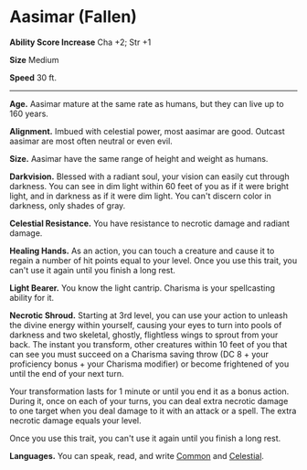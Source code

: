Aasimar (Fallen)
================

**Ability Score Increase** Cha +2; Str +1

**Size** Medium

**Speed** 30 ft.

* * *

**Age.** Aasimar mature at the same rate as humans, but they can live up to 160 years.  
  
**Alignment.** Imbued with celestial power, most aasimar are good. Outcast aasimar are most often neutral or even evil.  
  
**Size.** Aasimar have the same range of height and weight as humans.  
  
**Darkvision.** Blessed with a radiant soul, your vision can easily cut through darkness. You can see in dim light within 60 feet of you as if it were bright light, and in darkness as if it were dim light. You can't discern color in darkness, only shades of gray.  
  
**Celestial Resistance.** You have resistance to necrotic damage and radiant damage.  
  
**Healing Hands.** As an action, you can touch a creature and cause it to regain a number of hit points equal to your level. Once you use this trait, you can't use it again until you finish a long rest.  
  
**Light Bearer.** You know the light cantrip. Charisma is your spellcasting ability for it.  
  
**Necrotic Shroud.** Starting at 3rd level, you can use your action to unleash the divine energy within yourself, causing your eyes to turn into pools of darkness and two skeletal, ghostly, flightless wings to sprout from your back. The instant you transform, other creatures within 10 feet of you that can see you must succeed on a Charisma saving throw (DC 8 + your proficiency bonus + your Charisma modifier) or become frightened of you until the end of your next turn.  
  
Your transformation lasts for 1 minute or until you end it as a bonus action. During it, once on each of your turns, you can deal extra necrotic damage to one target when you deal damage to it with an attack or a spell. The extra necrotic damage equals your level.  
  
Once you use this trait, you can't use it again until you finish a long rest.  
  

**Languages.** You can speak, read, and write [Common](/w/Ecaros-xohoo/a/common-article) and [Celestial](/w/Ecaros-xohoo/a/celestial-article).
